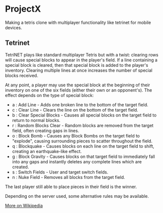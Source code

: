 # ProjectX

Making a tetris clone with multiplayer functionality like tetrinet for mobile devices.

## Tetrinet

TetriNET plays like standard multiplayer Tetris but with a twist: clearing rows will cause special blocks to appear in the player's field. If a line containing a special block is cleared, then that special block is added to the player's inventory. Clearing multiple lines at once increases the number of special blocks received.

At any point, a player may use the special block at the beginning of their inventory on one of the six fields (either their own or an opponent's). The effect depends on the type of special block:

- a : Add Line - Adds one broken line to the bottom of the target field. 
- c : Clear Line - Clears the line on the bottom of the target field.
- b : Clear Special Blocks - Causes all special blocks on the target field to return to normal blocks.
- r : Random Blocks Clear - Random blocks are removed from the target field, often creating gaps in lines.
- o : Block Bomb - Causes any Block Bombs on the target field to "explode", causing surrounding pieces to scatter throughout the field.
- q : Blockquake - Causes blocks on each line on the target field to shift, creating an earthquake-like effect.
- g : Block Gravity - Causes blocks on that target field to immediately fall into any gaps and instantly deletes any complete lines which are created.
- s : Switch Fields - User and target switch fields.
- n : Nuke Field - Removes all blocks from the target field.

The last player still able to place pieces in their field is the winner.

Depending on the server used, some alternative rules may be available.

[More on Wikipedia](https://en.wikipedia.org/wiki/TetriNET)

